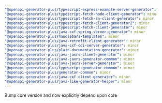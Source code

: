 ```yaml
---
"@openapi-generator-plus/typescript-express-example-server-generator": minor
"@openapi-generator-plus/typescript-fetch-node-client-generator": minor
"@openapi-generator-plus/typescript-fetch-rn-client-generator": minor
"@openapi-generator-plus/typescript-fetch-client-generator2": minor
"@openapi-generator-plus/typescript-fetch-client-generator": minor
"@openapi-generator-plus/java-cxf-spring-server-generator": minor
"@openapi-generator-plus/handlebars-templates": minor
"@openapi-generator-plus/java-retrofit-client-generator": minor
"@openapi-generator-plus/java-cxf-cdi-server-generator": minor
"@openapi-generator-plus/plain-documentation-generator": minor
"@openapi-generator-plus/java-jaxrs-client-generator": minor
"@openapi-generator-plus/java-jaxrs-generator-common": minor
"@openapi-generator-plus/java-jaxrs-server-generator": minor
"@openapi-generator-plus/typescript-generator-common": minor
"@openapi-generator-plus/generator-common": minor
"@openapi-generator-plus/java-cxf-client-generator": minor
"@openapi-generator-plus/java-like-generator-helper": minor
---
```


Bump core version and now explicitly depend upon core

